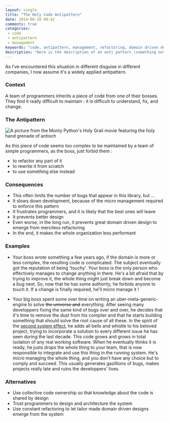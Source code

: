 ```yaml
---
layout: single
title: "The Holy Code Antipattern"
date: 2014-08-10 08:42
comments: true
categories:
 - code
 - antipattern
 - management
keywords: "code, antipattern, management, refactoring, domain driven design"
description: "Here is the description of an anti pattern (something not to do) that occurs when programmers are forbidden to change some specific part of the code"
---
```

As I've encountered this situation in different disguise in different companies, I now assume it's a widely applied antipattern.

### Context

A team of programmers inherits a piece of code from one of their bosses. They find it really difficult to maintain : it is difficult to understand, fix, and change.

### The Antipattern

![A picture from the Monty Python's Holy Grail movie featuring the holy hand grenade of antioch]({{site.url}}{{site.baseurl}}/imgs/2014-08-10-the-holy-code-antipattern/grenade.jpg)

As this piece of code seems too complex to be maintained by a team of simple programmers, as the boss, just forbid them :

* to refactor any part of it
* to rewrite it from scratch
* to use something else instead

### Consequences

* This often limits the number of bugs that appear in this library, but ...
* It slows down development, because of the micro management required to enforce this pattern
* It frustrates programmers, and it is likely that the best ones will leave
* It prevents better design
* Even worse, in the long run, it prevents great domain driven design to emerge from merciless refactoring
* In the end, it makes the whole organization less performant

### Examples

* Your boss wrote something a few years ago, if the domain is more or less complex, the resulting code *is* complicated. The subject eventually got the reputation of being 'touchy'. Your boss is the only person who effectively manages to change anything in there. He's a bit afraid that by trying to improve it, the whole thing might just break down and become a bug nest. So, now that he has some authority, he forbids anyone to touch it. If a change is finally required, he'll micro manage it !

* Your big boss spent some over time on writing an uber-meta-generic-engine to solve ~~the universe and~~ everything. After seeing many developpers fixing the same kind of bugs over and over, he decides that it's time to remove the dust from his compiler and that he starts building something that should solve the root cause of all these. In the spirit of the [second system effect](http://en.wikipedia.org/wiki/Second-system_effect), he adds all bells and whistle to his beloved project, trying to incorporate a solution to every different issue he has seen during the last decade. This code grows and grows in total isolation of any real working software. When he eventually thinks it is ready, he justs drops the whole thing to your team, that is now responsible to integrate and use this thing in the running system. He's micro managing the whole thing, and you don't have any choice but to comply and succeed. This usually generates gazillions of bugs, makes projects really late and ruins the developpers' lives.

### Alternatives

* Use collective code ownership so that knowledge about the code is shared by design
* Trust programmers to design and architecture the system
* Use constant refactoring to let tailor made domain driven designs emerge from the system
